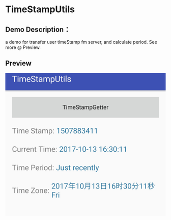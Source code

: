 # TimeStampUtils

 ## Demo Description：
 a  demo for transfer user timeStamp fm server, and calculate period. See more @ Preview.
## Preview

![Alt text](https://github.com/ceycochan/TimeStampUtils/blob/master/app/src/main/res/drawable/stamp_2.jpg)
